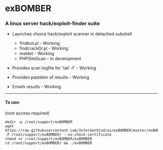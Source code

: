 # exBOMBER
### A linux server hack/exploit-finder suite

- Launches choice hack/exploit scanner in detached subshell

    - findbot.pl        - Working
    - findcrack0r.pl    - Working
    - maldet            - Working
    - PHPSiteScan       - In development

- Provides scan logfile for 'tail -f' - Working
- Provides pastebin of results        - Working
- Emails results                      - Working

---

#### To use:

(root access required)

```
mkdir -p /root/support/exBOMBER
wget https://raw.githubusercontent.com/InterGenStudios/exBOMBER/master/exBOMBER -P /root/support/exBOMBER/ --no-check-certificate
chmod +x /root/support/exBOMBER/exBOMBER
cd /root/support/exBOMBER/ && ./exBOMBER
```

